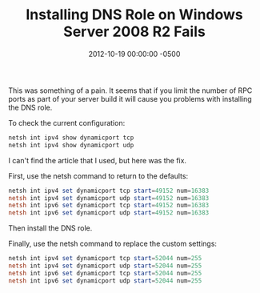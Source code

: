 ﻿---
title:  Installing DNS Role on Windows Server 2008 R2 Fails
date:   2012-10-19 00:00:00 -0500
categories: IT
---

This was something of a pain. It seems that if you limit the number of RPC ports as part of your server build it will cause you problems with installing the DNS role.

To check the current configuration:

```powershell
netsh int ipv4 show dynamicport tcp
netsh int ipv4 show dynamicport udp
```

I can't find the article that I used, but here was the fix.

First, use the netsh command to return to the defaults:

```powershell
netsh int ipv4 set dynamicport tcp start=49152 num=16383
netsh int ipv4 set dynamicport udp start=49152 num=16383
netsh int ipv6 set dynamicport tcp start=49152 num=16383
netsh int ipv6 set dynamicport udp start=49152 num=16383
```

Then install the DNS role.

Finally, use the netsh command to replace the custom settings:

```powershell
netsh int ipv4 set dynamicport tcp start=52044 num=255
netsh int ipv4 set dynamicport udp start=52044 num=255
netsh int ipv6 set dynamicport tcp start=52044 num=255
netsh int ipv6 set dynamicport udp start=52044 num=255
```

